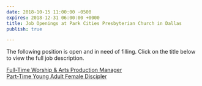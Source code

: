 ```yaml
---
date: 2018-10-15 11:00:00 -0500
expires: 2018-12-31 06:00:00 +0000
title: Job Openings at Park Cities Presbyterian Church in Dallas
publish: true

---
```

The following position is open and in need of filling. Click on the title below to view the full job description.

[Full-Time Worship & Arts Production Manager](https://jobsatpcpc.org/job-description/209/ "Full-Time Worship & Arts Production Manager")  
[Part-Time Young Adult Female Discipler](https://jobsatpcpc.org/job-description/200/ "Part-Time Young Adult Female Discipler")